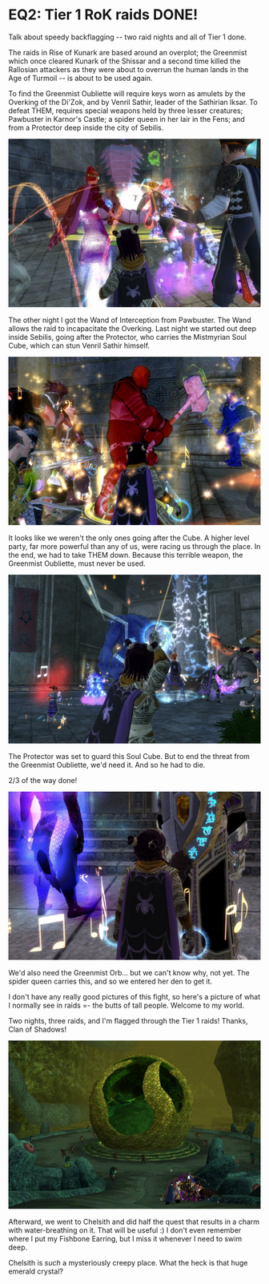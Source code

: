 # EQ2: Tier 1 RoK raids DONE!

Talk about speedy backflagging -- two raid nights and all of Tier 1 done.

The raids in Rise of Kunark are based around an overplot; the Greenmist which once cleared Kunark of the Shissar and a second time killed the Rallosian attackers as they were about to overrun the human lands in the Age of Turmoil -- is about to be used again.

To find the Greenmist Oubliette will require keys worn as amulets by the Overking of the Di'Zok, and by Venril Sathir, leader of the Sathirian Iksar. To defeat THEM, requires special weapons held by three lesser creatures; Pawbuster in Karnor's Castle; a spider queen in her lair in the Fens; and from a Protector deep inside the city of Sebilis.

![everquest2-2007-12-30-22-10-50-69.jpg](../uploads/2007/12/everquest2-2007-12-30-22-10-50-69.jpg)

The other night I got the Wand of Interception from Pawbuster. The Wand allows the raid to incapacitate the Overking. Last night we started out deep inside Sebilis, going after the Protector, who carries the Mistmyrian Soul Cube, which can stun Venril Sathir himself.

![everquest2-2007-12-30-22-29-14-26.jpg](../uploads/2007/12/everquest2-2007-12-30-22-29-14-26.jpg)

It looks like we weren't the only ones going after the Cube. A higher level party, far more powerful than any of us, were racing us through the place. In the end, we had to take THEM down. Because this terrible weapon, the Greenmist Oubliette, must never be used.

![everquest2-2007-12-30-23-07-40-85.jpg](../uploads/2007/12/everquest2-2007-12-30-23-07-40-85.jpg)

The Protector was set to guard this Soul Cube. But to end the threat from the Greenmist Oubliette, we'd need it. And so he had to die.

2/3 of the way done!

![everquest2-2007-12-30-23-37-24-54.jpg](../uploads/2007/12/everquest2-2007-12-30-23-37-24-54.jpg)

We'd also need the Greenmist Orb... but we can't know why, not yet. The spider queen carries this, and so we entered her den to get it.

I don't have any really good pictures of this fight, so here's a picture of what I normally see in raids =- the butts of tall people. Welcome to my world.

Two nights, three raids, and I'm flagged through the Tier 1 raids! Thanks, Clan of Shadows!

![everquest2-2007-12-31-02-15-00-52.jpg](../uploads/2007/12/everquest2-2007-12-31-02-15-00-52.jpg)

Afterward, we went to Chelsith and did half the quest that results in a charm with water-breathing on it. That will be useful :) I don't even remember where I put my Fishbone Earring, but I miss it whenever I need to swim deep.

Chelsith is *such* a mysteriously creepy place. What the heck is that huge emerald crystal?

